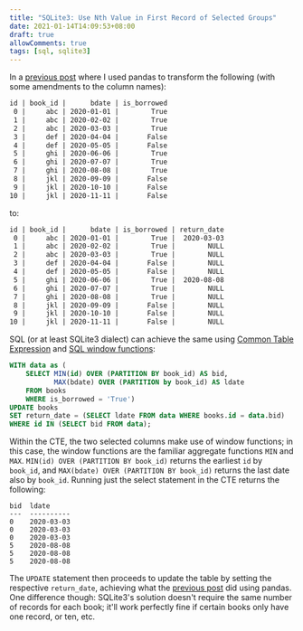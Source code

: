 ```yaml
---
title: "SQLite3: Use Nth Value in First Record of Selected Groups"
date: 2021-01-14T14:09:53+08:00
draft: true
allowComments: true
tags: [sql, sqlite3]
---
```


In a [previous post][prev-post] where I used pandas to transform the following
(with some amendments to the column names):

```html
id | book_id |      bdate | is_borrowed
 0 |     abc | 2020-01-01 |        True
 1 |     abc | 2020-02-02 |        True
 2 |     abc | 2020-03-03 |        True
 3 |     def | 2020-04-04 |       False
 4 |     def | 2020-05-05 |       False
 5 |     ghi | 2020-06-06 |        True
 6 |     ghi | 2020-07-07 |        True
 7 |     ghi | 2020-08-08 |        True
 8 |     jkl | 2020-09-09 |       False
 9 |     jkl | 2020-10-10 |       False
10 |     jkl | 2020-11-11 |       False
```

to:

```html
id | book_id |      bdate | is_borrowed | return_date
 0 |     abc | 2020-01-01 |        True |  2020-03-03
 1 |     abc | 2020-02-02 |        True |        NULL
 2 |     abc | 2020-03-03 |        True |        NULL
 3 |     def | 2020-04-04 |       False |        NULL
 4 |     def | 2020-05-05 |       False |        NULL
 5 |     ghi | 2020-06-06 |        True |  2020-08-08
 6 |     ghi | 2020-07-07 |        True |        NULL
 7 |     ghi | 2020-08-08 |        True |        NULL
 8 |     jkl | 2020-09-09 |       False |        NULL
 9 |     jkl | 2020-10-10 |       False |        NULL
10 |     jkl | 2020-11-11 |       False |        NULL
```

SQL (or at least SQLite3 dialect) can achieve the same using
[Common Table Expression][cte] and [SQL window functions][winfn]:

```sql {linenos=table,hl_lines=[2,3]}
WITH data as (
    SELECT MIN(id) OVER (PARTITION BY book_id) AS bid,
           MAX(bdate) OVER (PARTITION by book_id) AS ldate
    FROM books
    WHERE is_borrowed = 'True')
UPDATE books
SET return_date = (SELECT ldate FROM data WHERE books.id = data.bid)
WHERE id IN (SELECT bid FROM data);
```

Within the CTE, the two selected columns make use of window functions; in this
case, the window functions are the familiar aggregate functions `MIN` and `MAX`.
`MIN(id) OVER (PARTITION BY book_id)` returns the earliest `id` by `book_id`,
and `MAX(bdate) OVER (PARTITION BY book_id)` returns the last date also
by `book_id`. Running just the select statement in the CTE returns the
following:

```
bid  ldate
---  ----------
0    2020-03-03
0    2020-03-03
0    2020-03-03
5    2020-08-08
5    2020-08-08
5    2020-08-08
```

The `UPDATE` statement then proceeds to update the table by setting the
respective `return_date`, achieving what the [previous post][prev-post]
did using pandas. One difference though: SQLite3's solution doesn't require
the same number of records for each book; it'll work perfectly fine if
certain books only have one record, or ten, etc.

[prev-post]: ../2020-06-13-pandas-use-nth-value-in-first-rec-of-selected-groups/
[cte]: https://www.essentialsql.com/introduction-common-table-expressions-ctes/
[winfn]: https://www.essentialsql.com/sql-window-functions/
